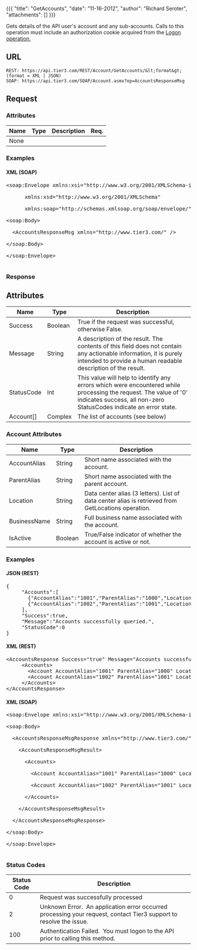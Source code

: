 {{{
  "title": "GetAccounts",
  "date": "11-16-2012",
  "author": "Richard Seroter",
  "attachments": []
}}}

Gets details of the API user's account and any sub-accounts. Calls to this operation must include an authorization cookie acquired from the <a href="http://help.tier3.com/entries/20339862-logon">Logon operation.</a>

## URL

    REST: https://api.tier3.com/REST/Account/GetAccounts/&lt;format&gt; (format = XML | JSON)
    SOAP: https://api.tier3.com/SOAP/Account.asmx?op=AccountsResponseMsg

## Request
### Attributes

<table>
    <thead>
    <tr>
      <th>Name</th>
      <th>Type</th>
      <th>Description</th>
      <th>Req.</th>
    </tr>
  </thead>
  <tbody>
    <tr>
      <td>None</td>
    </tr>
  </tbody>
</table>

### Examples

#### XML (SOAP)
<pre>&lt;soap:Envelope xmlns:xsi="http://www.w3.org/2001/XMLSchema-instance" 

      xmlns:xsd="http://www.w3.org/2001/XMLSchema" 

      xmlns:soap="http://schemas.xmlsoap.org/soap/envelope/"&gt;

&lt;soap:Body&gt;

  &lt;AccountsResponseMsg xmlns="http://www.tier3.com/" /&gt;

&lt;/soap:Body&gt;

&lt;/soap:Envelope&gt;  

</pre> 

### Response
## Attributes
<table>
  <thead>
  <tr>
    <th>Name</th>
    <th>Type</th>
    <th>Description</th>
  </tr>
</thead>
<tbody>
    <tr>
      <td>Success</td>
      <td>Boolean</td>
      <td>True if the request was successful, otherwise False.</td>
    </tr>
    <tr>
      <td>Message</td>
      <td>String</td>
      <td>A description of the result. The contents of this field does not contain any actionable information, it is purely intended to provide a human readable description of the result.</td>
    </tr>
    <tr>
      <td>StatusCode</td>
      <td>Int</td>
      <td>This value will help to identify any errors which were encountered while processing the request. The value of '0' indicates success, all non-zero StatusCodes indicate an error state.</td>
    </tr>
    <tr>
      <td>Account[]</td>
      <td>Complex</td>
      <td>The list of accounts (see below)</td>
    </tr>
  </tbody>
</table>

### Account Attributes
<table>
  <thead>
  <tr>
    <th>Name</th>
    <th>Type</th>
    <th>Description</th>
  </tr>
</thead>
<tbody>
    <tr>
      <td>AccountAlias</td>
      <td>String</td>
      <td>Short name associated with the account.</td>
    </tr>
    <tr>
      <td>ParentAlias</td>
      <td>String</td>
      <td>Short name associated with the parent account.</td>
    </tr>
    <tr>
      <td>Location</td>
      <td>String</td>
      <td>Data center alias (3 letters). List of data center alias is retrieved from <a>GetLocations</a> operation.</td>
    </tr>
    <tr>
      <td>BusinessName</td>
      <td>String</td>
      <td>Full business name associated with the account.</td>
    </tr>
    <tr>
      <td>IsActive</td>
      <td>Boolean</td>
      <td>True/False indicator of whether the account is active or not.</td>
    </tr>
  </tbody>
</table>

### Examples

#### JSON (REST)
<pre>{<br />     "Accounts":[<br />       {"AccountAlias":"1001","ParentAlias":"1000","Location":"WA1","BusinessName":"Example Business Name","IsActive":true},<br />       {"AccountAlias":"1002","ParentAlias":"1001","Location":"WA1","BusinessName":"Example Department","IsActive":true}<br />     ],<br />     "Success":true,<br />     "Message":"Accounts successfully queried.",<br />     "StatusCode":0<br />}</pre>

#### XML (REST)
<pre>&lt;AccountsResponse Success="true" Message="Accounts successfully queried." StatusCode="0"&gt;<br />     &lt;Accounts&gt;<br />       &lt;Account AccountAlias="1001" ParentAlias="1000" Location="WA1" BusinessName="Example Business Name" IsActive="true"/&gt;<br />       &lt;Account AccountAlias="1002" ParentAlias="1001" Location="WA1" BusinessName="Example Department" IsActive="true" /&gt;<br />     &lt;/Accounts&gt;<br />&lt;/AccountsResponse&gt;</pre>

#### XML (SOAP)
<pre>&lt;soap:Envelope xmlns:xsi="http://www.w3.org/2001/XMLSchema-instance" xmlns:xsd="http://www.w3.org/2001/XMLSchema" xmlns:soap="http://schemas.xmlsoap.org/soap/envelope/"&gt;

&lt;soap:Body&gt;

  &lt;AccountsResponseMsgResponse xmlns="http://www.tier3.com/"&gt;

    &lt;AccountsResponseMsgResult&gt;

      &lt;Accounts&gt;

        &lt;Account AccountAlias="1001" ParentAlias="1000" Location="WA1" BusinessName="Example Business Name" IsActive="true" /&gt;

        &lt;Account AccountAlias="1002" ParentAlias="1001" Location="WA1" BusinessName="Example Department" IsActive="true" /&gt;

      &lt;/Accounts&gt;

    &lt;/AccountsResponseMsgResult&gt;

  &lt;/AccountsResponseMsgResponse&gt;

&lt;/soap:Body&gt;

&lt;/soap:Envelope&gt;

</pre>

### Status Codes
<table>
    <thead>
  <tr>
    <th>Status Code</th>
    <th>Description</th>
  </tr>
  </thead>
  <tbody>
    <tr>
      <td>0</td>
      <td>Request was successfully processed</td>
    </tr>
    <tr>
      <td>2</td>
      <td>Unknown Error. &nbsp;An application error occurred processing your request, contact Tier3 support to resolve the issue.</td>
    </tr>
    <tr>
      <td>100</td>
      <td>Authentication Failed. &nbsp;You must logon to the API prior to calling this method.</td>
    </tr>
  </tbody>
</table>
